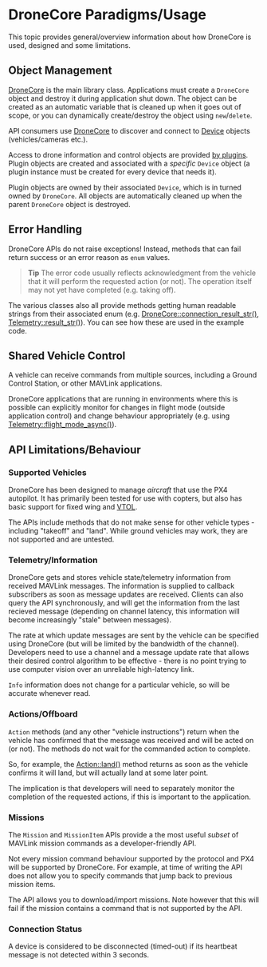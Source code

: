 # DroneCore Paradigms/Usage

This topic provides general/overview information about how DroneCore is used, designed and some limitations. 

## Object Management

[DroneCore](../api_reference/classdronecore_1_1_drone_core.md) is the main library class. Applications must create a `DroneCore` object and destroy it during application shut down. The object can be created as an automatic variable that is cleaned up when it goes out of scope, or you can dynamically create/destroy the object using `new`/`delete`.

API consumers use [DroneCore](../api_reference/classdronecore_1_1_drone_core.md) to discover and connect to [Device](../api_reference/classdronecore_1_1_device.md) objects (vehicles/cameras etc.). 

Access to drone information and control objects are provided [by plugins](../guide/using_plugins.md). Plugin objects are created and associated with a *specific* `Device` object (a plugin instance must be created for every device that needs it). 

Plugin objects are owned by their associated `Device`, which is in turned owned by `DroneCore`. All objects are automatically cleaned up when the parent `DroneCore` object is destroyed.


## Error Handling

DroneCore APIs do not raise exceptions! Instead, methods that can fail return success or an error reason as `enum` values.

> **Tip** The error code usually reflects acknowledgment from the vehicle that it will perform the requested action (or not). The operation itself may not yet have completed (e.g. taking off).

The various classes also all provide methods getting human readable strings from their associated enum (e.g. [DroneCore::connection_result_str()](../api_reference/classdronecore_1_1_drone_core.md#classdronecore_1_1_drone_core_1a84c40dcefcafe888c38a5ed8dd93b0af), [Telemetry::result_str()](../api_reference/classdronecore_1_1_telemetry.md#classdronecore_1_1_telemetry_1a05c6355b7f8743250b2a7a611ea5fb4a)). You can see how these are used in the example code.


## Shared Vehicle Control

A vehicle can receive commands from multiple sources, including a Ground Control Station, or other MAVLink applications.

DroneCore applications that are running in environments where this is possible can explicitly monitor for changes in flight mode 
(outside application control) and change behaviour appropriately (e.g. using [Telemetry::flight_mode_async()](../api_reference/classdronecore_1_1_telemetry.md#classdronecore_1_1_telemetry_1ac8842dec06db4bd54c8c2ba2deb0d34a)). 


## API Limitations/Behaviour

### Supported Vehicles

DroneCore has been designed to manage *aircraft* that use the PX4 autopilot. It has primarily been tested for use with copters, but also has basic support for fixed wing and [VTOL](../guide/vtol.md).

The APIs include methods that do not make sense for other vehicle types - including "takeoff" and "land". While ground vehicles may work, they are not supported and are untested.


### Telemetry/Information

DroneCore gets and stores vehicle state/telemetry information from received MAVLink messages. The information is supplied to callback subscribers as soon as message updates are received. Clients can also query the API synchronously, and will get the information from the last recieved message (depending on channel latency, this information will become increasingly "stale" between messages).

The rate at which update messages are sent by the vehicle can be specified using DroneCore (but will be limited by the bandwidth of the channel). Developers need to use a channel and a message update rate that allows their desired control algorithm to be effective - there is no point trying to use computer vision over an unreliable high-latency link.

`Info` information does not change for a particular vehicle, so will be accurate whenever read.


### Actions/Offboard

`Action` methods (and any other "vehicle instructions") return when the vehicle has confirmed that the message was received and will be acted on (or not). The methods do not wait for the commanded action to complete.

So, for example, the [Action::land()](../api_reference/classdronecore_1_1_action.md#classdronecore_1_1_action_1ad1a50dd7bff99d3099916576efbf8cf6) method returns as soon as the vehicle confirms it will land, but will actually land at some later point. 

The implication is that developers will need to separately monitor the completion of the requested actions, if this is important to the application.


### Missions

The `Mission` and `MissionItem` APIs provide a the most useful *subset* of MAVLink mission commands as a developer-friendly API. 

Not every mission command behaviour supported by the protocol and PX4 will be supported by DroneCore. For example, at time of writing the API does not allow you to specify commands that jump back to previous mission items.

The API allows you to download/import missions. Note however that this will fail if the mission contains a command that is not supported by the API.


### Connection Status

A device is considered to be disconnected (timed-out) if its heartbeat message is not detected within 3 seconds.

